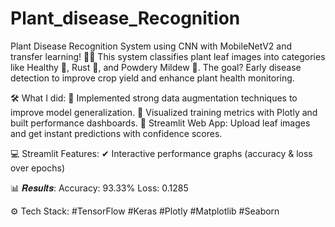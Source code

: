 # Plant_disease_Recognition

Plant Disease Recognition System using CNN with MobileNetV2 and transfer learning! 🌱📸 
This system classifies plant leaf images into categories like Healthy 🌿, Rust 🍂, and Powdery Mildew 🥀.
The goal? Early disease detection to improve crop yield and enhance plant health monitoring.

🛠️ What I did:
🔹 Implemented strong data augmentation techniques to improve model generalization. 
🔹 Visualized training metrics with Plotly and built performance dashboards.
🔹 Streamlit Web App: Upload leaf images and get instant predictions with confidence scores.

💻 Streamlit Features:
✔ Interactive performance graphs (accuracy & loss over epochs)



📊 𝑹𝒆𝒔𝒖𝒍𝒕𝒔:
Accuracy: 93.33%
Loss: 0.1285


⚙ Tech Stack:
#TensorFlow 
#Keras
#Plotly
#Matplotlib
#Seaborn
